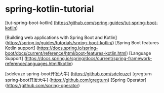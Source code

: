 #           spring-kotlin-tutorial
[tut-spring-boot-kotlin] (https://github.com/spring-guides/tut-spring-boot-kotlin)

[Building web applications with Spring Boot and Kotlin] (https://spring.io/guides/tutorials/spring-boot-kotlin/)
[Spring Boot features Kotlin support] (https://docs.spring.io/spring-boot/docs/current/reference/html/boot-features-kotlin.html)
[Language Support] (https://docs.spring.io/spring/docs/current/spring-framework-reference/languages.html#kotlin)

[sdeleuze spring-boot开发大牛] (https://github.com/sdeleuze)
[gregturn spring-boot开发大牛] (https://github.com/gregturn)
[Spring Operator] (https://github.com/spring-operator)